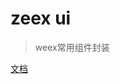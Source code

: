 # zeex ui

> weex常用组件封装

<a href="https://lsliangshan.github.io/zeex-ui-doc/" target="_blank">文档</a>
